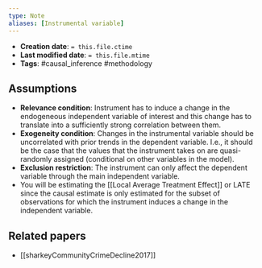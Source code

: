 ```yaml
---
type: Note
aliases: [Instrumental variable]
---
```


* **Creation date**: `= this.file.ctime`
* **Last modified date**: `= this.file.mtime`
* **Tags**: #causal_inference #methodology 

## Assumptions

* **Relevance condition**: Instrument has to induce a change in the endogeneous independent variable of interest and this change has to translate into a sufficiently strong correlation between them.
* **Exogeneity condition**: Changes in the instrumental variable should be uncorrelated with prior trends in the dependent variable. I.e., it should be the case that the values that the instrument takes on are quasi-randomly assigned (conditional on other variables in the model).
* **Exclusion restriction**: The instrument can only affect the dependent variable through the main independent variable.
* You will be estimating the [[Local Average Treatment Effect]] or LATE since the causal estimate is only estimated for the subset of observations for which the instrument induces a change in the independent variable.

## Related papers

* [[sharkeyCommunityCrimeDecline2017]]